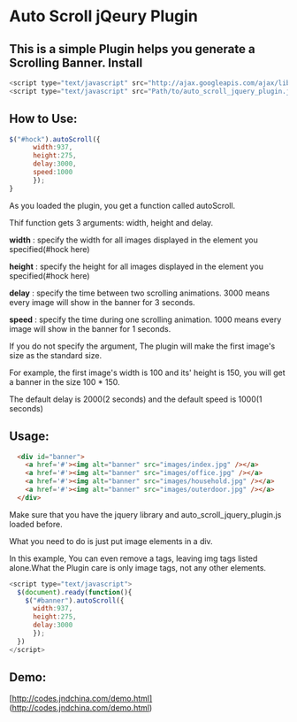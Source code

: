 Auto Scroll jQeury Plugin
=========================
This is a simple Plugin helps you generate a Scrolling Banner.
Install
-------
```javascript
<script type="text/javascript" src="http://ajax.googleapis.com/ajax/libs/jquery/1.4.2/jquery.min.js"></script>
<script type="text/javascript" src="Path/to/auto_scroll_jquery_plugin.js"></script>
```
How to Use:
-----------
```javascript
$("#hock").autoScroll({
      width:937,
      height:275,
      delay:3000,
      speed:1000
      });
}
```
As you loaded the plugin, you get a function called autoScroll. 

Thif function gets 3 arguments: width, height and delay.

**width**  : specify the width for all images displayed in the element you specified(#hock here)

**height** : specify the height for all images displayed in the element you specified(#hock here)

**delay**  : specify the time between two scrolling animations. 3000 means every image will show in the banner for 3 seconds. 

**speed**  : specify the time during one scrolling animation. 1000 means every image will show in the banner for 1 seconds. 

If you do not specify the argument, The plugin will make the first image's size as the standard size. 

For example, the first image's width is 100 and its' height is 150, you will get a banner in the size 100 * 150.

The default delay is 2000(2 seconds) and the default speed is 1000(1 seconds)

Usage:
-----
```html
  <div id="banner">
    <a href='#'><img alt="banner" src="images/index.jpg" /></a>
    <a href='#'><img alt="banner" src="images/office.jpg" /></a>
    <a href='#'><img alt="banner" src="images/household.jpg" /></a>
    <a href='#'><img alt="banner" src="images/outerdoor.jpg" /></a>
  </div>
```

Make sure that you have the jquery library and  auto_scroll_jquery_plugin.js loaded before.

What you need to do is just put image elements in a div.

In this example, You can even remove a tags, leaving img tags listed alone.What the Plugin care is only image tags, not any other elements.

```javascript
<script type="text/javascript">
  $(document).ready(function(){
    $("#banner").autoScroll({
      width:937,
      height:275,
      delay:3000
      });
  })
</script>
```

Demo:
-----
[http://codes.jndchina.com/demo.html] (http://codes.jndchina.com/demo.html)